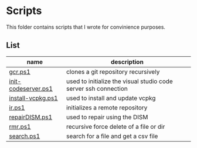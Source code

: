 # Scripts

This folder contains scripts that I wrote for convinience purposes.

## List

| name | description |
|----|----|
| [gcr.ps1](.\gcr.ps1) | clones a git repository recursively|
| [init-codeserver.ps1](.\int-codeserver.ps1) |used to initialize the visual studio code server ssh connection |
| [install-vcpkg.ps1](.\install-vcpkg.ps1) | used to install and update vcpkg |
| [ir.ps1](.\ir.ps1) | initializes a remote repository |
| [repairDISM.ps1](.\repairDISM.ps1) | used to repair using the DISM |
| [rmr.ps1](.\rmr.ps1) | recursive force delete of a file or dir |
| [search.ps1](.\search.ps1) | search for a file and get a csv file|
